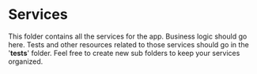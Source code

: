 # Services

This folder contains all the services for the app. Business logic should go here.
Tests and other resources related to those services should go in the '__tests__' folder.
Feel free to create new sub folders to keep your services organized.